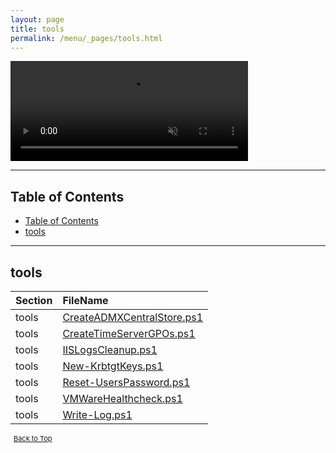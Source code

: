 ```yaml
---
layout: page
title: tools
permalink: /menu/_pages/tools.html
---
```


<video width="380" height="160" controls autoplay loop muted>
    <source src="/assets/menu/tools.mp4" type="video/mp4">
    Your browser does not support the video tag.
</video>

---

## Table of Contents

- [Table of Contents](#table-of-contents)
- [tools](#tools)

---

## tools

| Section | FileName                                                            |
| :------ | :------------------------------------------------------------------ |
| tools   | [CreateADMXCentralStore.ps1](/_posts/tools/CreateADMXCentralStore/) |
| tools   | [CreateTimeServerGPOs.ps1](/_posts/tools/CreateTimeServerGPOs/)     |
| tools   | [IISLogsCleanup.ps1](/_posts/tools/IISLogsCleanup/)                 |
| tools   | [New-KrbtgtKeys.ps1](/_posts/tools/New-KrbtgtKeys/)                 |
| tools   | [Reset-UsersPassword.ps1](/_posts/tools/Reset-UsersPassword/)       |
| tools   | [VMWareHealthcheck.ps1](/_posts/tools/VMWareHealthcheck/)           |
| tools   | [Write-Log.ps1](/_posts/tools/Write-Log/)                           |

<span style="font-size:11px;"><a href="#"><i class="fas fa-caret-up" aria-hidden="true" style="color: white; margin-right:5px;"></i>Back to Top</a></span>
